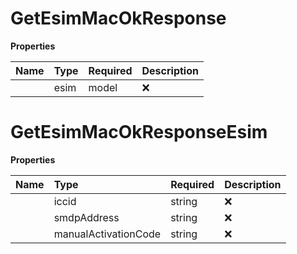 # GetEsimMacOkResponse



**Properties**

| Name | Type | Required | Description |
| :-------- | :----------| :----------| :----------|
    | esim | model | ❌ |  |

# GetEsimMacOkResponseEsim



**Properties**

| Name | Type | Required | Description |
| :-------- | :----------| :----------| :----------|
    | iccid | string | ❌ | ID of the eSIM |
    | smdpAddress | string | ❌ | SM-DP+ Address |
    | manualActivationCode | string | ❌ | The manual activation code |





<!-- This file was generated by liblab | https://liblab.com/ -->